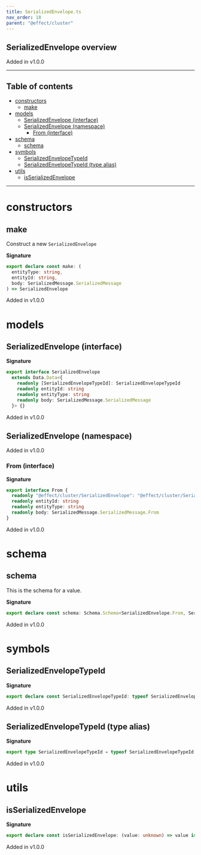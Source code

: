 ```yaml
---
title: SerializedEnvelope.ts
nav_order: 18
parent: "@effect/cluster"
---
```


## SerializedEnvelope overview

Added in v1.0.0

---

<h2 class="text-delta">Table of contents</h2>

- [constructors](#constructors)
  - [make](#make)
- [models](#models)
  - [SerializedEnvelope (interface)](#serializedenvelope-interface)
  - [SerializedEnvelope (namespace)](#serializedenvelope-namespace)
    - [From (interface)](#from-interface)
- [schema](#schema)
  - [schema](#schema-1)
- [symbols](#symbols)
  - [SerializedEnvelopeTypeId](#serializedenvelopetypeid)
  - [SerializedEnvelopeTypeId (type alias)](#serializedenvelopetypeid-type-alias)
- [utils](#utils)
  - [isSerializedEnvelope](#isserializedenvelope)

---

# constructors

## make

Construct a new `SerializedEnvelope`

**Signature**

```ts
export declare const make: (
  entityType: string,
  entityId: string,
  body: SerializedMessage.SerializedMessage
) => SerializedEnvelope
```

Added in v1.0.0

# models

## SerializedEnvelope (interface)

**Signature**

```ts
export interface SerializedEnvelope
  extends Data.Data<{
    readonly [SerializedEnvelopeTypeId]: SerializedEnvelopeTypeId
    readonly entityId: string
    readonly entityType: string
    readonly body: SerializedMessage.SerializedMessage
  }> {}
```

Added in v1.0.0

## SerializedEnvelope (namespace)

Added in v1.0.0

### From (interface)

**Signature**

```ts
export interface From {
  readonly "@effect/cluster/SerializedEnvelope": "@effect/cluster/SerializedEnvelope"
  readonly entityId: string
  readonly entityType: string
  readonly body: SerializedMessage.SerializedMessage.From
}
```

Added in v1.0.0

# schema

## schema

This is the schema for a value.

**Signature**

```ts
export declare const schema: Schema.Schema<SerializedEnvelope.From, SerializedEnvelope>
```

Added in v1.0.0

# symbols

## SerializedEnvelopeTypeId

**Signature**

```ts
export declare const SerializedEnvelopeTypeId: typeof SerializedEnvelopeTypeId
```

Added in v1.0.0

## SerializedEnvelopeTypeId (type alias)

**Signature**

```ts
export type SerializedEnvelopeTypeId = typeof SerializedEnvelopeTypeId
```

Added in v1.0.0

# utils

## isSerializedEnvelope

**Signature**

```ts
export declare const isSerializedEnvelope: (value: unknown) => value is SerializedEnvelope
```

Added in v1.0.0
